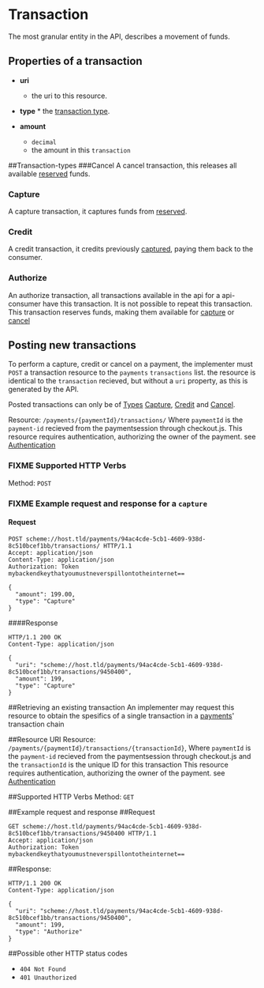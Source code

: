 # Transaction
The most granular entity in the API, describes a movement of funds.

## Properties of a transaction
 * **uri**
    * the uri to this resource.
 * **type**
       * the [transaction type](#transaction-types).

 * **amount**
    * `decimal`
    * the amount in this `transaction`

##Transaction-types
###Cancel
A cancel transaction, this releases all available [reserved](#authorize) funds.

### Capture
A capture transaction, it captures funds from [reserved](#authorize).

### Credit
A credit transaction, it credits previously  [captured](#capture), paying them back to the consumer.

### Authorize
An authorize transaction, all transactions available in the api for a api-consumer have this transaction. It is not possible to repeat this transaction.
This transaction reserves funds, making them available for [capture](#capture) or [cancel](#cancel)

## Posting new transactions
To perform a capture, credit or cancel on a payment, the implementer must `POST` a transaction resource to the `payments` `transactions` list.
the resource is identical to the `transaction` recieved, but without a `uri` property, as this is generated by the API.

Posted transactions can only be of [Types](#transaction-types)  [Capture](#capture), [Credit](#credit) and [Cancel](#cancel).

Resource:  `/payments/{paymentId}/transactions/` Where `paymentId` is the `payment-id` recieved from the paymentsession through checkout.js.
This resource requires authentication, authorizing the owner of the payment. see [Authentication](authentication/#back-end-authentication)


### FIXME Supported HTTP Verbs
Method:    `POST`

### FIXME Example request and response for a `capture`
#### Request

```HTTP
POST scheme://host.tld/payments/94ac4cde-5cb1-4609-938d-8c510bcef1bb/transactions/ HTTP/1.1
Accept: application/json
Content-Type: application/json
Authorization: Token mybackendkeythatyoumustneverspillontotheinternet==

{  
  "amount": 199.00,
  "type": "Capture"  
}
```
####Response
```HTTP
HTTP/1.1 200 OK
Content-Type: application/json

{    
  "uri": "scheme://host.tld/payments/94ac4cde-5cb1-4609-938d-8c510bcef1bb/transactions/9450400",
  "amount": 199,
  "type": "Capture"  
}
```

##Retrieving an existing transaction
An implementer may request this resource to obtain the spesifics of a single transaction in a [payments](payment)' transaction chain

##Resource URI
Resource:  `/payments/{paymentId}/transactions/{transactionId}`, Where `paymentId` is the `payment-id` recieved from the paymentsession through checkout.js and the `transactionId` is the unique ID for this transaction
This resource requires authentication, authorizing the owner of the payment. see [Authentication](authentication/#back-end-authentication)


##Supported HTTP Verbs
Method:    `GET`

##Example request and response
##Request
```HTTP
GET scheme://host.tld/payments/94ac4cde-5cb1-4609-938d-8c510bcef1bb/transactions/9450400 HTTP/1.1
Accept: application/json
Authorization: Token mybackendkeythatyoumustneverspillontotheinternet==
```
##Response:
```HTTP
HTTP/1.1 200 OK
Content-Type: application/json

{    
  "uri": "scheme://host.tld/payments/94ac4cde-5cb1-4609-938d-8c510bcef1bb/transactions/9450400",
  "amount": 199,
  "type": "Authorize"  
}
```
##Possible other HTTP status codes
 * `404 Not Found`
 * `401 Unauthorized`
